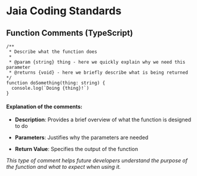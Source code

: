# Jaia Coding Standards

## Function Comments (TypeScript)
```
/**
 * Describe what the function does
 *
 * @param {string} thing - here we quickly explain why we need this parameter
 * @returns {void} - here we briefly describe what is being returned
*/
function doSomething(thing: string) {
  console.log(`Doing {thing}!`)
}
```

#### Explanation of the comments:

* **Description**: Provides a brief overview of what the function is designed to do

* **Parameters**: Justifies why the parameters are needed

* **Return Value**: Specifies the output of the function

*This type of comment helps future developers understand the purpose of the function and what to expect when using it.*
